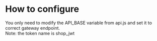 # How to configure
You only need to modify the API_BASE variable from api.js and set it to correct gateway endpoint. <br>
Note: the token name is shop_jwt 